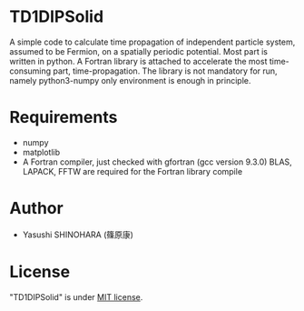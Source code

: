 # TD1DIPSolid

A simple code to calculate time propagation of independent particle system, assumed to be Fermion, on a spatially periodic potential.
Most part is written in python. A Fortran library is attached to accelerate the most time-consuming part, time-propagation. The library is not mandatory for run, namely python3-numpy only environment is enough in principle.

# Requirements 
 
* numpy
* matplotlib
* A Fortran compiler, just checked with gfortran (gcc version 9.3.0)
  BLAS, LAPACK, FFTW are required for the Fortran library compile

# Author

* Yasushi SHINOHARA (篠原康)

 
# License
 
"TD1DIPSolid" is under [MIT license](https://en.wikipedia.org/wiki/MIT_License).
